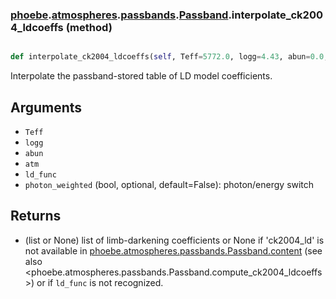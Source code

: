 ### [phoebe](phoebe.md).[atmospheres](phoebe.atmospheres.md).[passbands](phoebe.atmospheres.passbands.md).[Passband](phoebe.atmospheres.passbands.Passband.md).interpolate_ck2004_ldcoeffs (method)


```py

def interpolate_ck2004_ldcoeffs(self, Teff=5772.0, logg=4.43, abun=0.0, atm='ck2004', ld_func='power', photon_weighted=False)

```



Interpolate the passband-stored table of LD model coefficients.

Arguments
------------
* `Teff`
* `logg`
* `abun`
* `atm`
* `ld_func`
* `photon_weighted` (bool, optional, default=False): photon/energy switch

Returns
--------
* (list or None) list of limb-darkening coefficients or None if 'ck2004_ld'
    is not available in [phoebe.atmospheres.passbands.Passband.content](phoebe.atmospheres.passbands.Passband.content.md)
    (see also &lt;phoebe.atmospheres.passbands.Passband.compute_ck2004_ldcoeffs&gt;)
    or if `ld_func` is not recognized.

